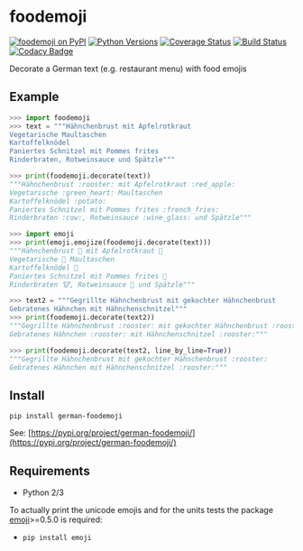 # foodemoji
[![foodemoji on PyPI](https://img.shields.io/pypi/v/german-foodemoji.svg)](https://pypi.python.org/pypi/german-foodemoji)
[![Python Versions](https://img.shields.io/pypi/pyversions/german-foodemoji.svg)](https://pypi.python.org/pypi/german-foodemoji)
[![Coverage Status](https://coveralls.io/repos/github/cvzi/foodemoji/badge.svg?branch=master)](https://coveralls.io/github/cvzi/foodemoji?branch=master)
[![Build Status](https://travis-ci.org/cvzi/foodemoji.svg?branch=master)](https://travis-ci.org/cvzi/foodemoji)
[![Codacy Badge](https://api.codacy.com/project/badge/Grade/37b81de096584b068763271c6a52e441)](https://app.codacy.com/app/cvzi/foodemoji?utm_source=github.com&utm_medium=referral&utm_content=cvzi/foodemoji&utm_campaign=Badge_Grade_Dashboard)

Decorate a German text (e.g. restaurant menu) with food emojis

## Example
```python
>>> import foodemoji
>>> text = """Hähnchenbrust mit Apfelrotkraut
Vegetarische Maultaschen
Kartoffelknödel
Paniertes Schnitzel mit Pommes frites
Rinderbraten, Rotweinsauce und Spätzle"""

>>> print(foodemoji.decorate(text))
"""Hähnchenbrust :rooster: mit Apfelrotkraut :red_apple:
Vegetarische :green_heart: Maultaschen
Kartoffelknödel :potato:
Paniertes Schnitzel mit Pommes frites :french_fries:
Rinderbraten :cow:, Rotweinsauce :wine_glass: und Spätzle"""

>>> import emoji
>>> print(emoji.emojize(foodemoji.decorate(text)))
"""Hähnchenbrust 🐓 mit Apfelrotkraut 🍎
Vegetarische 💚 Maultaschen
Kartoffelknödel 🥔
Paniertes Schnitzel mit Pommes frites 🍟
Rinderbraten 🐮, Rotweinsauce 🍷 und Spätzle"""

>>> text2 = """Gegrillte Hähnchenbrust mit gekochter Hähnchenbrust
Gebratenes Hähnchen mit Hähnchenschnitzel"""
>>> print(foodemoji.decorate(text2))
"""Gegrillte Hähnchenbrust :rooster: mit gekochter Hähnchenbrust :rooster:
Gebratenes Hähnchen :rooster: mit Hähnchenschnitzel :rooster:"""

>>> print(foodemoji.decorate(text2, line_by_line=True))
"""Gegrillte Hähnchenbrust mit gekochter Hähnchenbrust :rooster:
Gebratenes Hähnchen mit Hähnchenschnitzel :rooster:"""
```

## Install
`pip install german-foodemoji`

See: [https://pypi.org/project/german-foodemoji/](https://pypi.org/project/german-foodemoji/)

## Requirements
*  Python 2/3

To actually print the unicode emojis and for the units tests the package [emoji](https://github.com/carpedm20/emoji)>=0.5.0 is required:
*  `pip install emoji`
